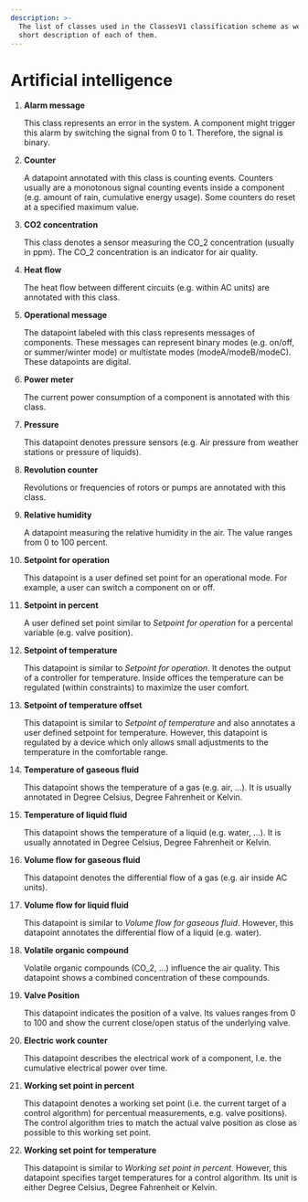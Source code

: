 ```yaml
---
description: >-
  The list of classes used in the ClassesV1 classification scheme as well as a
  short description of each of them.
---
```


# Artificial intelligence

1. **Alarm message**

   This class represents an error in the system. A component might trigger this alarm by switching the signal from 0 to 1. Therefore, the signal is binary. 

2. **Counter**

   A datapoint annotated with this class is counting events. Counters usually are a monotonous signal counting events inside a component \(e.g. amount of rain, cumulative energy usage\). Some counters do reset at a specified maximum value. 

3. **CO2 concentration**

   This class denotes a sensor measuring the CO\_2 concentration \(usually in ppm\). The CO\_2 concentration is an indicator for air quality. 

4. **Heat flow**

   The heat flow between different circuits \(e.g. within AC units\) are annotated with this class. 

5. **Operational message**

   The datapoint labeled with this class represents messages of components. These messages can represent binary modes \(e.g. on/off, or summer/winter mode\) or multistate modes \(modeA/modeB/modeC\). These datapoints are digital. 

6. **Power meter**

   The current power consumption of a component is annotated with this class. 

7. **Pressure**

   This datapoint denotes pressure sensors \(e.g. Air pressure from weather stations or pressure of liquids\). 

8. **Revolution counter**

   Revolutions or frequencies of rotors or pumps are annotated with this class. 

9. **Relative humidity**

   A datapoint measuring the relative humidity in the air. The value ranges from 0 to 100 percent.

10. **Setpoint for operation**

    This datapoint is a user defined set point for an operational mode. For example, a user can switch a component on or off. 

11. **Setpoint in percent**

    A user defined set point similar to _Setpoint for operation_ for a percental variable \(e.g. valve position\). 

12. **Setpoint of temperature**

    This datapoint is similar to _Setpoint for operation_. It denotes the output of a controller for temperature. Inside offices the temperature can be regulated \(within constraints\) to maximize the user comfort. 

13. **Setpoint of temperature offset**

    This datapoint is similar to _Setpoint of temperature_ and also annotates a user defined setpoint for temperature. However, this datapoint is regulated by a device which only allows small adjustments to the temperature in the comfortable range.

14. **Temperature of gaseous fluid**

    This datapoint shows the temperature of a gas \(e.g. air, …\). It is usually annotated in Degree Celsius, Degree Fahrenheit or Kelvin. 

15. **Temperature of liquid fluid**

    This datapoint shows the temperature of a liquid \(e.g. water, …\). It is usually annotated in Degree Celsius, Degree Fahrenheit or Kelvin. 

16. **Volume flow for gaseous fluid**

    This datapoint denotes the differential flow of a gas \(e.g. air inside AC units\). 

17. **Volume flow for liquid fluid**

    This datapoint is similar to _Volume flow for gaseous fluid_. However, this datapoint annotates the differential flow of a liquid \(e.g. water\).

18. **Volatile organic compound**

    Volatile organic compounds \(CO\_2, …\) influence the air quality. This datapoint shows a combined concentration of these compounds.

19. **Valve Position**

    This datapoint indicates the position of a valve. Its values ranges from 0 to 100 and show the current close/open status of the underlying valve. 

20. **Electric work counter**

    This datapoint describes the electrical work of a component, I.e. the cumulative electrical power over time. 

21. **Working set point in percent**

    This datapoint denotes a working set point \(i.e. the current target of a control algorithm\) for percentual measurements, e.g. valve positions\). The control algorithm tries to match the actual valve position as close as possible to this working set point. 

22. **Working set point for temperature**

    This datapoint is similar to _Working set point in percent_. However, this datapoint specifies target temperatures for a control algorithm. Its unit is either Degree Celsius, Degree Fahrenheit or Kelvin.

